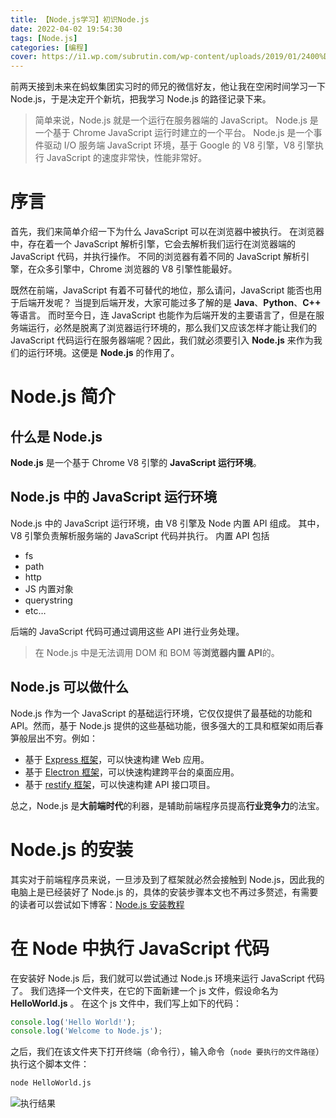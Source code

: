 ```yaml
---
title: 【Node.js学习】初识Node.js
date: 2022-04-02 19:54:30
tags: [Node.js]
categories: [编程]
cover: https://i1.wp.com/subrutin.com/wp-content/uploads/2019/01/2400%D1%851260-rw-blog-node-js.png
---
```


前两天接到未来在蚂蚁集团实习时的师兄的微信好友，他让我在空闲时间学习一下 Node.js，于是决定开个新坑，把我学习 Node.js 的路径记录下来。

<!-- more -->

<!-- toc -->

> 简单来说，Node.js 就是一个运行在服务器端的 JavaScript。
> Node.js 是一个基于 Chrome JavaScript 运行时建立的一个平台。
> Node.js 是一个事件驱动 I/O 服务端 JavaScript 环境，基于 Google 的 V8 引擎，V8 引擎执行 JavaScript 的速度非常快，性能非常好。

# 序言

首先，我们来简单介绍一下为什么 JavaScript 可以在浏览器中被执行。
在浏览器中，存在着一个 JavaScript 解析引擎，它会去解析我们运行在浏览器端的 JavaScript 代码，并执行操作。
不同的浏览器有着不同的 JavaScript 解析引擎，在众多引擎中，Chrome 浏览器的 V8 引擎性能最好。

既然在前端，JavaScript 有着不可替代的地位，那么请问，JavaScript 能否也用于后端开发呢？
当提到后端开发，大家可能过多了解的是 **Java**、**Python**、**C++** 等语言。
而时至今日，连 JavaScript 也能作为后端开发的主要语言了，但是在服务端运行，必然是脱离了浏览器运行环境的，那么我们又应该怎样才能让我们的 JavaScript 代码运行在服务器端呢？因此，我们就必须要引入 **Node.js** 来作为我们的运行环境。这便是 **Node.js** 的作用了。

# Node.js 简介

## 什么是 Node.js

**Node.js** 是一个基于 Chrome V8 引擎的 **JavaScript 运行环境**。

## Node.js 中的 JavaScript 运行环境

Node.js 中的 JavaScript 运行环境，由 V8 引擎及 Node 内置 API 组成。
其中，V8 引擎负责解析服务端的 JavaScript 代码并执行。
内置 API 包括

-   fs
-   path
-   http
-   JS 内置对象
-   querystring
-   etc…

后端的 JavaScript 代码可通过调用这些 API 进行业务处理。

> 在 Node.js 中是无法调用 DOM 和 BOM 等**浏览器内置 API**的。

## Node.js 可以做什么

Node.js 作为一个 JavaScript 的基础运行环境，它仅仅提供了最基础的功能和 API。然而，基于 Node.js 提供的这些基础功能，很多强大的工具和框架如雨后春笋般层出不穷。例如：

-   基于 [Express 框架](https://expressjs.com.cn/)，可以快速构建 Web 应用。
-   基于 [Electron 框架](https://electronjs.org/)，可以快速构建跨平台的桌面应用。
-   基于 [restify 框架](https://restify.com/)，可以快速构建 API 接口项目。

总之，Node.js 是**大前端时代**的利器，是辅助前端程序员提高**行业竞争力**的法宝。

# Node.js 的安装

其实对于前端程序员来说，一旦涉及到了框架就必然会接触到 Node.js，因此我的电脑上是已经装好了 Node.js 的，具体的安装步骤本文也不再过多赘述，有需要的读者可以尝试如下博客：[Node.js 安装教程](https://blog.csdn.net/Small_Yogurt/article/details/104968169)

# 在 Node 中执行 JavaScript 代码

在安装好 Node.js 后，我们就可以尝试通过 Node.js 环境来运行 JavaScript 代码了。
我们选择一个文件夹，在它的下面新建一个 js 文件，假设命名为 **HelloWorld.js** 。
在这个 js 文件中，我们写上如下的代码：

```js
console.log('Hello World!');
console.log('Welcome to Node.js');
```

之后，我们在该文件夹下打开终端（命令行），输入命令（`node 要执行的文件路径`）执行这个脚本文件：

```bat
node HelloWorld.js
```

![执行结果](https://kira.host/assets/Pictures/Others/20220402205833.png)
